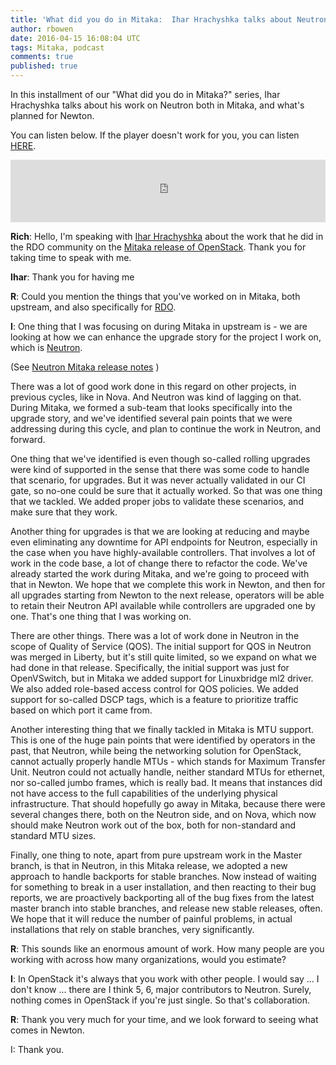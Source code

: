 ```yaml
---
title: 'What did you do in Mitaka:  Ihar Hrachyshka talks about Neutron'
author: rbowen
date: 2016-04-15 16:08:04 UTC
tags: Mitaka, podcast
comments: true
published: true
---
```


In this installment of our "What did you do in Mitaka?" series, Ihar Hrachyshka talks about his work on Neutron both in Mitaka, and what's planned for Newton.

You can listen below. If the player doesn't work for you, you can listen [HERE](http://rdocommunity.podbean.com/mf/web/sipki2/ihar_hrachyshka_mitaka.mp3/).

<iframe id="audio_iframe" src="https://www.podbean.com/media/player/7ximn-5e7230" width="100%" height="100" frameborder="0" scrolling="no"></iframe>

**Rich**: Hello, I'm speaking with [Ihar Hrachyshka](http://tm3.org/64) about the work that he did
in the RDO community on the [Mitaka release of OpenStack](http://releases.openstack.org/mitaka/index.html). Thank you for
taking time to speak with me.

**Ihar**: Thank you for having me

**R**: Could you mention the things that you've worked on in Mitaka, both
upstream, and also specifically for [RDO](http://rdoproject.org).

**I**: One thing that I was focusing on during Mitaka in upstream is - we
are looking at how we can enhance the upgrade story for the project I
work on, which is [Neutron](https://wiki.openstack.org/wiki/Neutron).

(See [Neutron Mitaka release notes](http://docs.openstack.org/releasenotes/neutron/mitaka.html)  )

There was a lot of good work done in this regard on other projects, in
previous cycles, like in Nova. And Neutron was kind of lagging on
that. During Mitaka, we formed a sub-team that looks specifically into
the upgrade story, and we've identified several pain points that we
were addressing during this cycle, and plan to continue the work in
Neutron, and forward.

One thing that we've identified is even though so-called rolling
upgrades were kind of supported in the sense that there was some code
to handle that scenario, for upgrades. But it was never actually
validated in our CI gate, so no-one could be sure that it actually
worked. So that was one thing that we tackled. We added proper jobs to
validate these scenarios, and make sure that they work.

Another thing for upgrades is that we are looking at reducing and
maybe even eliminating any downtime for API endpoints for Neutron,
especially in the case when you have highly-available controllers. That
involves a lot of work in the code base, a lot of change there to
refactor the code. We've already started the work during Mitaka, and
we're going to proceed with that in Newton. We hope that we complete
this work in Newton, and then for all upgrades starting from Newton to
the next release, operators will be able to retain their Neutron API
available while controllers are upgraded one by one. That's one thing
that I was working on.

There are other things. There was a lot of work done in Neutron in the
scope of Quality of Service (QOS). The initial support for QOS in
Neutron was merged in Liberty, but it's still quite limited, so we
expand on what we had done in that release. Specifically, the initial
support was just for OpenVSwitch, but in Mitaka we added support for
Linuxbridge ml2 driver. We also added role-based access control for QOS
policies. We added support for so-called DSCP tags, which is a feature
to prioritize traffic based on which port it came from.

Another interesting thing that we finally tackled in Mitaka is MTU
support. This is one of the huge pain points that were identified
by operators in the past, that Neutron, while being the networking
solution for OpenStack, cannot actually properly handle MTUs - which
stands for Maximum Transfer Unit. Neutron could not actually handle,
neither standard MTUs for ethernet, nor so-called jumbo frames, which
is really bad. It means that instances did not have access to the full
capabilities of the underlying physical infrastructure. That should
hopefully go away in Mitaka, because there were several changes there,
both on the Neutron side, and on Nova, which now should make Neutron
work out of the box, both for non-standard and standard MTU sizes.

Finally, one thing to note, apart from pure upstream work in the
Master branch, is that in Neutron, in this Mitaka release, we adopted
a new approach to handle backports for stable branches. Now instead of
waiting for something to break in a user installation, and then
reacting to their bug reports, we are proactively backporting all of
the bug fixes from the latest master branch into stable branches, and
release new stable releases, often. We hope that it will reduce the
number of painful problems, in actual installations that rely on stable
branches, very significantly.

**R**: This sounds like an enormous amount of work. How many people are
you working with across how many organizations, would you estimate?

**I**: In OpenStack it's always that you work with other people. I would
say ... I don't know ... there are I think 5, 6, major contributors to
Neutron. Surely, nothing comes in OpenStack if you're just single. So
that's collaboration.

**R**: Thank you very much for your time, and we look forward to seeing
what comes in Newton.

I: Thank you.

